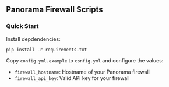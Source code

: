 ## Panorama Firewall Scripts

### Quick Start

Install depdendencies:

```
pip install -r requirements.txt
```

Copy `config.yml.example` to `config.yml` and configure the values:

- `firewall_hostname`: Hostname of your Panorama firewall
- `firewall_api_key`: Valid API key for your firewall